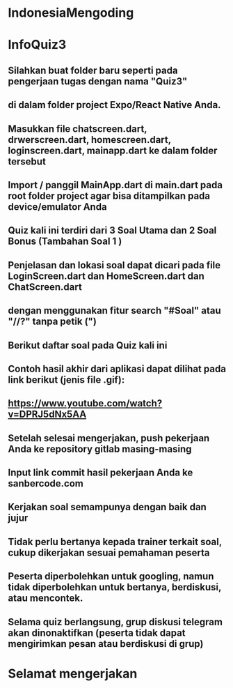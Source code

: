 # IndonesiaMengoding
# InfoQuiz3

## Silahkan buat folder baru seperti pada pengerjaan tugas dengan nama "Quiz3" 
## di dalam folder project Expo/React Native Anda.

## Masukkan file chatscreen.dart, drwerscreen.dart, homescreen.dart, loginscreen.dart, mainapp.dart ke dalam folder tersebut

## Import / panggil MainApp.dart di main.dart pada root folder project agar bisa ditampilkan pada device/emulator Anda

## Quiz kali ini terdiri dari 3 Soal Utama dan 2 Soal Bonus (Tambahan Soal 1 )
## Penjelasan dan lokasi soal dapat dicari pada file LoginScreen.dart dan HomeScreen.dart dan ChatScreen.dart 

## dengan menggunakan fitur search "#Soal" atau "//?" tanpa petik (")



## Berikut daftar soal pada Quiz kali ini

<!-- //? #Soal No. 1 (15poin) -- LoginScreen.dart -- Function LoginScreen
    //? Buatlah sebuah fungsi untuk berpindah halaman di button login apabila di press akan ke halaman HomeScreen.dart


<!-- //? #Soal No 2 (20 poin) -- HomeScreen.js -- Function HomeScreen
    //? Buatlah 1 komponen GridView dengan input berasal dari assets/img yang sudah disediakan
       
    //? dan memiliki 2 kolom, sehingga menampilkan 2 item per baris (horizontal)
    //? untuk tampilan apabila ada warning boleh diabaikan asal data gambar tampil
     --> 

<!--  //? #Soal No 3 (15 poin) -- ChatScreen.dart --
    //? Buatlah styling komponen widget, agar dapat tampil dengan baik di device -->


<!--  //? #Bonus (10 poin) -- DrawerScreen.dart --
    //? agar ubahlah gambar pada drawerScreen.dart menjadi individu masing masing, untuk nama dan email juga beri yang dari email yang terdaftar di sanbercode.com -->



## Contoh hasil akhir dari aplikasi dapat dilihat pada link berikut (jenis file .gif):      
## https://www.youtube.com/watch?v=DPRJ5dNx5AA

## Setelah selesai mengerjakan, push pekerjaan Anda ke repository gitlab masing-masing
## Input link commit hasil pekerjaan Anda ke sanbercode.com

## Kerjakan soal semampunya dengan baik dan jujur
## Tidak perlu bertanya kepada trainer terkait soal, cukup dikerjakan sesuai pemahaman peserta
## Peserta diperbolehkan untuk googling, namun tidak diperbolehkan untuk bertanya, berdiskusi, atau mencontek.
## Selama quiz berlangsung, grup diskusi telegram akan dinonaktifkan (peserta tidak dapat mengirimkan pesan atau berdiskusi di grup)

# Selamat mengerjakan